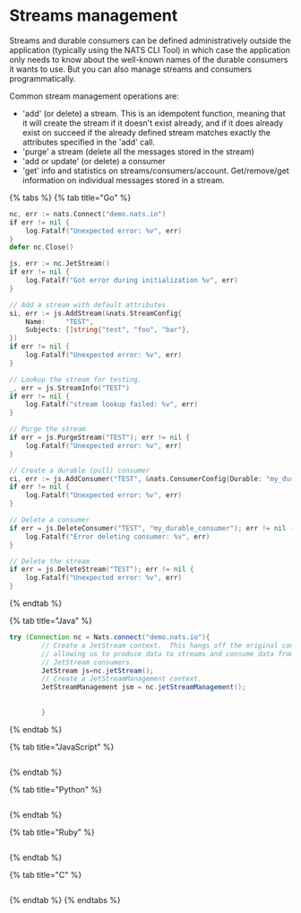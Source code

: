 # Streams management

Streams and durable consumers can be defined administratively outside the application (typically using the NATS CLI Tool) in which case the application only needs to know about the well-known names of the durable consumers it wants to use. But you can also manage streams and consumers programmatically.

Common stream management operations are:

- 'add' (or delete) a stream. This is an idempotent function, meaning that it will create the stream if it doesn't exist already, and if it does already exist on succeed if the already defined stream matches exactly the attributes specified in the 'add' call.
- 'purge' a stream (delete all the messages stored in the stream)
- 'add or update' (or delete) a consumer
- 'get' info and statistics on streams/consumers/account. Get/remove/get information on individual messages stored in a stream.

{% tabs %}
{% tab title="Go" %}
```go
nc, err := nats.Connect("demo.nats.io")
if err != nil {
    log.Fatalf("Unexpected error: %v", err)
}
defer nc.Close()

js, err := nc.JetStream()
if err != nil {
    log.Fatalf("Got error during initialization %v", err)
}

// Add a stream with default attributes
si, err := js.AddStream(&nats.StreamConfig{
    Name:     "TEST",
    Subjects: []string{"test", "foo", "bar"},
})
if err != nil {
    log.Fatalf("Unexpected error: %v", err)
}

// Lookup the stream for testing.
_, err = js.StreamInfo("TEST")
if err != nil {
    log.Fatalf("stream lookup failed: %v", err)
}

// Purge the stream
if err = js.PurgeStream("TEST"); err != nil {
    log.Fatalf("Unexpected error: %v", err)
}

// Create a durable (pull) consumer
ci, err := js.AddConsumer("TEST", &nats.ConsumerConfig{Durable: "my_durable_consumer", AckPolicy: nats.AckExplicitPolicy})
if err != nil {
    log.Fatalf("Unexpected error: %v", err)
}

// Delete a consumer
if err = js.DeleteConsumer("TEST", "my_durable_consumer"); err != nil {
    log.Fatalf("Error deleting consumer: %v", err)
}

// Delete the stream
if err = js.DeleteStream("TEST"); err != nil {
    log.Fatalf("Unexpected error: %v", err)
}
```
{% endtab %}

{% tab title="Java" %}
```java
try (Connection nc = Nats.connect("demo.nats.io"){
        // Create a JetStream context.  This hangs off the original connection
        // allowing us to produce data to streams and consume data from
        // JetStream consumers.
        JetStream js=nc.jetStream();
        // Create a JetStreamManagement context.
        JetStreamManagement jsm = nc.jetStreamManagement();
        
        
        }
```
{% endtab %}

{% tab title="JavaScript" %}
```javascript
```
{% endtab %}

{% tab title="Python" %}
```python
```
{% endtab %}

{% tab title="Ruby" %}
```ruby
```
{% endtab %}

{% tab title="C" %}
```c
```
{% endtab %}
{% endtabs %}